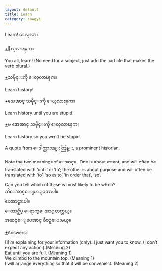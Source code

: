 ```yaml
---
layout: default
title: Learn
category: zawgyi
---
```


<p>Learn! <span class='zawgyi'>ေလ့လာ။</span></p>

<p class='hide-trigger'><a href="#">+</a><span class='zawgyi'>ေလ့လာၾက။</span></p>
<p class='hide-this'>You all, learn! (No need for a subject, just add the particle that makes the verb plural.)</p>

<p class='hide-trigger'><a href="#">+</a><span class='zawgyi'>သမိုင္းကို ေလ့လာၾက။</span></p>
<p class='hide-this'>Learn history!</p>

<p class='hide-trigger'><a href="#">+</a><span class='zawgyi'>အေအာင္ သမိုင္းကို ေလ့လာၾက။</span></p>
<p class='hide-this'>Learn history until you are stupid.</p>

<p class='hide-trigger'><a href="#">+</a><span class='zawgyi'>မ အေအာင္ သမိုင္းကို ေလ့လာၾက။</span></p>
<p class='hide-this'>Learn history so you won’t be stupid.</p>

<p class='hide-this'>A quote from <span class='zawgyi'>ေဒါက္တာသန္းထြန္း, </span>a prominent historian.</p>
<p>Note the two meanings of <span class='zawgyi'>ေအာင္။ </span>. One is about extent, and will often be translated with ‘until’ or ‘to’; the other is about purpose and will often be translated with ‘to’, ‘so as to’ ‘in order that’, ‘so’.</p>

<p>Can you tell which of these is most likely to be which?<br>
<span class='zawgyi'>သိေအာင္ေျပာျပတာပါ။</span><br>
<span class='zawgyi'>ဝေအာင္စားပါ။</span><br>
<span class='zawgyi'>ေတာင္ထိပ္ ေရာက္ေအာင္ တက္တယ္။</span><br>
<span class='zawgyi'>အဆင္ေျပေအာင္ စီစဥ္ေပးမယ္။</span></p>

<p class="hide-trigger"><a href="#">+</a>Answers:</p>
<p class='hide-this'>[I]’m explaining for your information (only). I just want you to know. (I don’t expect any action.) (Meaning 2)<br>
Eat until you are full. (Meaning 1)<br>
We climbd to the mountain top. (Meaning 1)<br>
I will arrange everything so that it will be convenient. (Meaning 2)</p>
